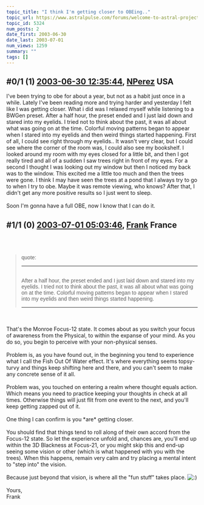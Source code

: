 ```yaml
---
topic_title: "I think I'm getting closer to OBEing.."
topic_url: https://www.astralpulse.com/forums/welcome-to-astral-projection-experiences!/i-think-i-m-getting-closer-to-obeing
topic_id: 5324
num_posts: 2
date_first: 2003-06-30
date_last: 2003-07-01
num_views: 1259
summary: ""
tags: []
---
```


## \#0/1 (1) [2003-06-30 12:35:44](https://www.astralpulse.com/forums/index.php?msg=120993), [NPerez](https://www.astralpulse.com/forums/profile/?u=2580) USA ##
<section>
I've been trying to obe for about a year, but not as a habit just once in a while. Lately I've been reading more and trying harder and yesterday I felt like I was getting closer. What i did was I relaxed myself while listening to a BWGen preset. After a half hour, the preset ended and I just laid down and stared into my eyelids. I tried not to think about the past, it was all about what was going on at the time. Colorful moving patterns began to appear when I stared into my eyelids and then weird things started happening. First of all, I could see right through my eyelids.. It wasn't very clear, but I could see where the corner of the room was, I could also see my bookshelf. I looked around my room with my eyes closed for a little bit, and then I got really tired and all of a sudden I saw trees right in front of my eyes. For a second I thought I was looking out my window but then I noticed my back was to the window. This excited me a little too much and then the trees were gone. I think I may have seen the trees at a pond that I always try to go to when I try to obe. Maybe it was remote viewing, who knows? After that, I didn't get any more positive results so I just went to sleep.
<br>
<br>
Soon I'm gonna have a full OBE, now I know that I can do it.
</section>

## \#1/1 (0) [2003-07-01 05:03:46](https://www.astralpulse.com/forums/index.php?msg=37329), [Frank](https://www.astralpulse.com/forums/profile/?u=359) France ##
<section>
<br>
<br>
<blockquote id='"quote"'>
 <font face='"Arial"' id='"quote"' size='"1"'>
  quote:
  <hr height='"1"' id='"quote"' noshade=""/>
  <br>
  After a half hour, the preset ended and I just laid down and stared into my eyelids. I tried not to think about the past, it was all about what was going on at the time. Colorful moving patterns began to appear when I stared into my eyelids and then weird things started happening.
  <hr height='"1"' id='"quote"' noshade=""/>
 </font>
</blockquote>
<br>
<br>
That's the Monroe Focus-12 state. It comes about as you switch your focus of awareness from the Physical, to within the expanse of your mind. As you do so, you begin to perceive with your non-physical senses.
<br>
<br>
Problem is, as you have found out, in the beginning you tend to experience what I call the Fish Out Of Water effect. It's where everything seems topsy-turvy and things keep shifting here and there, and you can't seem to make any concrete sense of it all.
<br>
<br>
Problem was, you touched on entering a realm where thought equals action. Which means you need to practice keeping your thoughts in check at all times. Otherwise things will just flit from one event to the next, and you'll keep getting zapped out of it.
<br>
<br>
One thing I can confirm is you *are* getting closer.
<br>
<br>
You should find that things tend to roll along of their own accord from the Focus-12 state. So let the experience unfold and, chances are, you'll end up within the 3D Blackness at Focus-21, or you might skip this and end-up seeing some vision or other (which is what happened with you with the trees). When this happens, remain very calm and try placing a mental intent to "step into" the vision.
<br>
<br>
Because just beyond that vision, is where all the "fun stuff" takes place.
<img alt=":)" class="smiley" src="https://www.astralpulse.com/forums/Smileys/fugue/smiley.png" title="Smiley"/>
<br>
<br>
Yours,
<br>
Frank
<br>
<br>
</section>